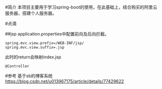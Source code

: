 #简介
本项目主要用于学习spring-boot的使用，在此基础上，结合购买的阿里云服务器，搭建个人服务器。

#点滴

##jsp
application.properties中配置前向及后向拦截。
```text
spring.mvc.view.prefix=/WEB-INF/jsp/
spring.mvc.view.suffix=.jsp
```
此时的return会映射index.jsp
```text
@Controller
```








#参考
基于sb的博客系统 https://blog.csdn.net/u013967175/article/details/77429622